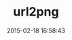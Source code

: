 ---
layout: post
title:  "url2png"
repo:   "robinhoudmeyers/url2png-gem"
date:   2015-02-18 16:58:43
gemurl: http://github.com/robinhoudmeyers/url2png-gem
---